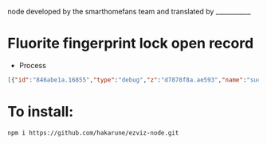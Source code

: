 node developed by the smarthomefans team and translated by ___________


# Fluorite fingerprint lock open record



* Process

``` json
[{"id":"846abe1a.16855","type":"debug","z":"d7878f8a.ae593","name":"success","active":true,"tosidebar":true,"console":false,"tostatus":false,"complete":"true","x":530,"y":833,"wires":[]},{"id":"13e5ae55.10d952","type":"ezviz-ys7","z":"d7878f8a.ae593","name":"xxxx","ezviz":"","deviceSerial":"","x":315,"y":884,"wires":[["846abe1a.16855"],["d3d8ef2b.ef0b6"]]},{"id":"1234c4dc.f7b5ab","type":"inject","z":"d7878f8a.ae593","name":"","topic":"","payload":"","payloadType":"date","repeat":"","crontab":"","once":false,"onceDelay":0.1,"x":137,"y":895,"wires":[["13e5ae55.10d952"]]},{"id":"d3d8ef2b.ef0b6","type":"debug","z":"d7878f8a.ae593","name":"failure","active":true,"tosidebar":true,"console":false,"tostatus":false,"complete":"true","x":594,"y":912,"wires":[]}]
```


# To install:
`npm i https://github.com/hakarune/ezviz-node.git`
